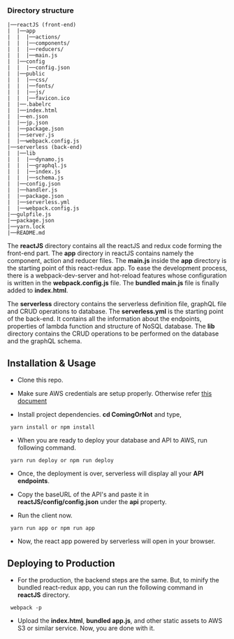 ### Directory structure
```
|──reactJS (front-end)
|  |──app
|  |  |──actions/
|  |  |──components/
|  |  |──reducers/
|  |  |──main.js
|  |──config
|  |  |──config.json
|  |──public
|  |  |──css/
|  |  |──fonts/
|  |  |──js/
|  |  |──favicon.ico
|  |──.babelrc
|  |──index.html
|  |──en.json
|  |──jp.json
|  |──package.json
|  |──server.js
|  |──webpack.config.js
|──serverless (back-end)
|  |──lib
|  |  |──dynamo.js
|  |  |──graphql.js
|  |  |──index.js
|  |  |──schema.js
|  |──config.json
|  |──handler.js
|  |──package.json
|  |──serverless.yml
|  |──webpack.config.js
|──gulpfile.js
|──package.json
|──yarn.lock
|──README.md
```
The **reactJS** directory contains all the reactJS and redux code forming the front-end part. The **app** directory in reactJS contains namely the component, action and reducer files. The **main.js** inside the **app** directory is the starting point of this react-redux app. To ease the development process, there is a webpack-dev-server and hot-reload features whose configuration is written in the **webpack.config.js** file. The **bundled main.js** file is finally added to **index.html**.

The **serverless** directory contains the serverless definition file, graphQL file and CRUD operations to database. The **serverless.yml** is the starting point of the back-end. It contains all the information about the endpoints, properties of lambda function and structure of NoSQL database. The **lib** directory contains the CRUD operations to be performed on the database and the graphQL schema.

## Installation & Usage

* Clone this repo.

* Make sure AWS credentials are setup properly. Otherwise refer [this document](https://github.com/serverless/serverless/blob/master/docs/02-providers/aws/01-setup.md)

* Install project dependencies. **cd ComingOrNot** and type,

```
 yarn install or npm install
```

* When you are ready to deploy your database and API to AWS, run following command.

```
 yarn run deploy or npm run deploy
```

* Once, the deployment is over, serverless will display all your **API endpoints**.

* Copy the baseURL of the API's and paste it in **reactJS/config/config.json** under the **api** property.

* Run the client now.

```
 yarn run app or npm run app
```

* Now, the react app powered by serverless will open in your browser.


## Deploying to Production

* For the production, the backend steps are the same. But, to minify the bundled react-redux app, you can run the following command in **reactJS** directory.

```
 webpack -p
```

* Upload the **index.html**, **bundled app.js**, and other static assets to AWS S3 or similar service. Now, you are done with it.
